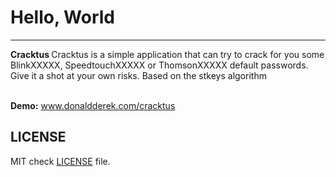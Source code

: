 <h1>Hello, World</h1>
<hr />
<p><strong>Cracktus </strong> Cracktus is a simple application that can try to crack for you some BlinkXXXXX, SpeedtouchXXXXX or ThomsonXXXXX default passwords. Give it a shot at your own risks. Based on the stkeys algorithm</p>
<br />
<span><strong>Demo:</strong> <a href="www.donaldderek.com/cracktus" target="_BLANK">www.donaldderek.com/cracktus</a></span>
<br />
<h2>LICENSE</h2>
MIT check <a href="https://github.com/DonaldDerek/cracktus/blob/master/LICENSE.md">LICENSE</a> file.